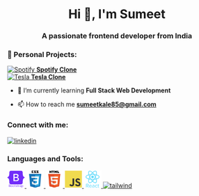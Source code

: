 <h1 align="center">Hi 👋, I'm Sumeet</h1>
<h3 align="center">A passionate frontend developer from India</h3>


<h3 align="left">🚀 Personal Projects:</h3>
<p align="left">
  <a href="https://spotify-clone-sumeet.netlify.app" target="_blank">
    <img src="https://img.icons8.com/color/48/000000/spotify--v1.png" alt="Spotify" width="24" height="24" />
    <strong>Spotify Clone</strong>
  </a>
  <br />
  <a href="https://tesla-clone-sumeet.netlify.app" target="_blank">
    <img src="https://img.icons8.com/ios-filled/50/tesla-logo.png" alt="Tesla" width="24" height="24" />
    <strong>Tesla Clone</strong>
  </a>
</p>

- 🌱 I’m currently learning **Full Stack Web Development**

- 📫 How to reach me **sumeetkale85@gmail.com**

<h3 align="left">Connect with me:</h3>
<p align="left">
<a href="https://www.linkedin.com/in/sumeetkale1" target="blank">
  <img align="center" src="https://raw.githubusercontent.com/rahuldkjain/github-profile-readme-generator/master/src/images/icons/Social/linked-in-alt.svg" alt="linkedin" height="30" width="40" />
</a>

<h3 align="left">Languages and Tools:</h3>
<p align="left"> <a href="https://getbootstrap.com" target="_blank" rel="noreferrer"> <img src="https://raw.githubusercontent.com/devicons/devicon/master/icons/bootstrap/bootstrap-plain-wordmark.svg" alt="bootstrap" width="40" height="40"/> </a> <a href="https://www.w3schools.com/css/" target="_blank" rel="noreferrer"> <img src="https://raw.githubusercontent.com/devicons/devicon/master/icons/css3/css3-original-wordmark.svg" alt="css3" width="40" height="40"/> </a> <a href="https://www.w3.org/html/" target="_blank" rel="noreferrer"> <img src="https://raw.githubusercontent.com/devicons/devicon/master/icons/html5/html5-original-wordmark.svg" alt="html5" width="40" height="40"/> </a> <a href="https://developer.mozilla.org/en-US/docs/Web/JavaScript" target="_blank" rel="noreferrer"> <img src="https://raw.githubusercontent.com/devicons/devicon/master/icons/javascript/javascript-original.svg" alt="javascript" width="40" height="40"/> </a> <a href="https://reactjs.org/" target="_blank" rel="noreferrer"> <img src="https://raw.githubusercontent.com/devicons/devicon/master/icons/react/react-original-wordmark.svg" alt="react" width="40" height="40"/> </a> <a href="https://tailwindcss.com/" target="_blank" rel="noreferrer"> <img src="https://www.vectorlogo.zone/logos/tailwindcss/tailwindcss-icon.svg" alt="tailwind" width="40" height="40"/> </a> </p>

